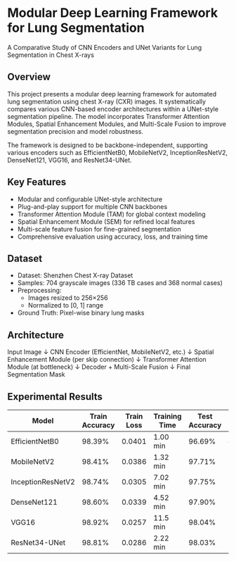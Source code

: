 # Modular Deep Learning Framework for Lung Segmentation

A Comparative Study of CNN Encoders and UNet Variants for Lung Segmentation in Chest X-rays

## Overview

This project presents a modular deep learning framework for automated lung segmentation using chest X-ray (CXR) images. It systematically compares various CNN-based encoder architectures within a UNet-style segmentation pipeline. The model incorporates Transformer Attention Modules, Spatial Enhancement Modules, and Multi-Scale Fusion to improve segmentation precision and model robustness.

The framework is designed to be backbone-independent, supporting various encoders such as EfficientNetB0, MobileNetV2, InceptionResNetV2, DenseNet121, VGG16, and ResNet34-UNet.

## Key Features

- Modular and configurable UNet-style architecture
- Plug-and-play support for multiple CNN backbones
- Transformer Attention Module (TAM) for global context modeling
- Spatial Enhancement Module (SEM) for refined local features
- Multi-scale feature fusion for fine-grained segmentation
- Comprehensive evaluation using accuracy, loss, and training time

## Dataset

- Dataset: Shenzhen Chest X-ray Dataset
- Samples: 704 grayscale images (336 TB cases and 368 normal cases)
- Preprocessing:
  - Images resized to 256×256
  - Normalized to [0, 1] range
- Ground Truth: Pixel-wise binary lung masks

## Architecture

Input Image
     ↓
CNN Encoder (EfficientNet, MobileNetV2, etc.)
     ↓
Spatial Enhancement Module (per skip connection)
     ↓
Transformer Attention Module (at bottleneck)
     ↓
Decoder + Multi-Scale Fusion
     ↓
Final Segmentation Mask
## Experimental Results

| Model              | Train Accuracy | Train Loss | Training Time | Test Accuracy | Test Loss |
|-------------------|----------------|------------|----------------|---------------|-----------|
| EfficientNetB0    | 98.39%         | 0.0401     | 1.00 min       | 96.69%        | —         |
| MobileNetV2       | 98.41%         | 0.0386     | 1.32 min       | 97.71%        | 0.0679    |
| InceptionResNetV2 | 98.74%         | 0.0305     | 7.02 min       | 97.75%        | 0.0993    |
| DenseNet121       | 98.60%         | 0.0339     | 4.52 min       | 97.90%        | 0.0617    |
| VGG16             | 98.92%         | 0.0257     | 11.5 min       | 98.04%        | 0.0634    |
| ResNet34-UNet     | 98.81%         | 0.0286     | 2.22 min       | 98.03%        | 0.0632    |
